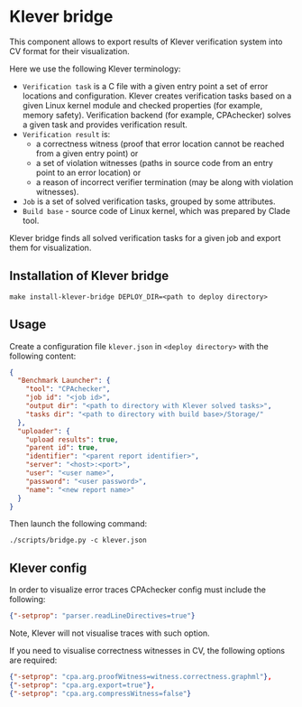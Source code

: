 Klever bridge
=============

This component allows to export results of Klever verification system into CV format for their visualization.

Here we use the following Klever terminology:
- `Verification task` is a C file with a given entry point a set of error locations and configuration. Klever creates verification tasks based on a given Linux kernel module and checked properties (for example, memory safety). Verification backend (for example, CPAchecker) solves a given task and provides verification result.
- `Verification result` is:
  - a correctness witness (proof that error location cannot be reached from a given entry point) or
  - a set of violation witnesses (paths in source code from an entry point to an error location) or
  - a reason of incorrect verifier termination (may be along with violation witnesses).
- `Job` is a set of solved verification tasks, grouped by some attributes.
- `Build base` - source code of Linux kernel, which was prepared by Clade tool.

Klever bridge finds all solved verification tasks for a given job and export them for visualization.

Installation of Klever bridge
-----------------------------

```shell
make install-klever-bridge DEPLOY_DIR=<path to deploy directory>
```

Usage
-----

Create a configuration file `klever.json` in `<deploy directory>` with the following content:

```json
{
  "Benchmark Launcher": {
    "tool": "CPAchecker",
    "job id": "<job id>",
    "output dir": "<path to directory with Klever solved tasks>",
    "tasks dir": "<path to directory with build base>/Storage/"
  },
  "uploader": {
    "upload results": true,
    "parent id": true,
    "identifier": "<parent report identifier>",
    "server": "<host>:<port>",
    "user": "<user name>",
    "password": "<user password>",
    "name": "<new report name>"
  }
}
```

Then launch the following command:

```shell
./scripts/bridge.py -c klever.json
```

Klever config
-------------

In order to visualize error traces CPAchecker config must include the following:
```json
{"-setprop": "parser.readLineDirectives=true"}
```
Note, Klever will not visualise traces with such option.

If you need to visualise correctness witnesses in CV, the following options are required:
```json
{"-setprop": "cpa.arg.proofWitness=witness.correctness.graphml"},
{"-setprop": "cpa.arg.export=true"},
{"-setprop": "cpa.arg.compressWitness=false"}
```
